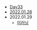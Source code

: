 - [Day33](https://juwon2021.tistory.com/189)
- [2022.01.28](https://juwon2021.tistory.com/191?category=1246035)
- 2022.01.29
    - [이러닝](https://juwon2021.tistory.com/192)